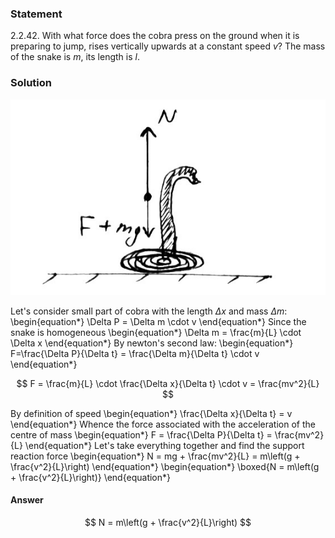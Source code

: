 ###  Statement

$2.2.42.$ With what force does the cobra press on the ground when it is preparing to jump, rises vertically upwards at a constant speed $v$? The mass of the snake is $m$, its length is $l$.

### Solution

![ Forces acting on cobra |560x348, 39%](../../img/2.2.42/2.2.42.jpg)

Let's consider small part of cobra with the length $\Delta x$ and mass $\Delta m$: \begin{equation*} \Delta P = \Delta m \cdot v \end{equation*} Since the snake is homogeneous \begin{equation*} \Delta m = \frac{m}{L} \cdot \Delta x \end{equation*} By newton's second law: \begin{equation*} F=\frac{\Delta P}{\Delta t} = \frac{\Delta m}{\Delta t} \cdot v \end{equation*}

$$
F = \frac{m}{L} \cdot \frac{\Delta x}{\Delta t} \cdot v = \frac{mv^2}{L}
$$

By definition of speed \begin{equation*} \frac{\Delta x}{\Delta t} = v \end{equation*} Whence the force associated with the acceleration of the centre of mass \begin{equation*} F = \frac{\Delta P}{\Delta t} = \frac{mv^2}{L} \end{equation*} Let's take everything together and find the support reaction force \begin{equation*} N = mg + \frac{mv^2}{L} = m\left(g + \frac{v^2}{L}\right) \end{equation*} \begin{equation*} \boxed{N = m\left(g + \frac{v^2}{L}\right)} \end{equation*}

#### Answer

$$
N = m\left(g + \frac{v^2}{L}\right)
$$
